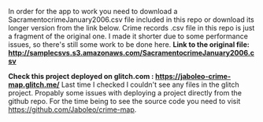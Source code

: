 In order for the app to work you need to download a SacramentocrimeJanuary2006.csv file included in this repo or download its longer version from the link below.
Crime records .csv file in this repo is just a fragment of the original one. I made it shorter due to some performance issues, so there's still some work to be done here.
**Link to the original file: http://samplecsvs.s3.amazonaws.com/SacramentocrimeJanuary2006.csv**

**Check this project deployed on glitch.com : https://jaboleo-crime-map.glitch.me/**
Last time I checked I couldn't see any files in the glitch project. Propably some issues with deploying a project directly from the github repo. For the time being to see the source code you need to visit https://github.com/Jaboleo/crime-map.
